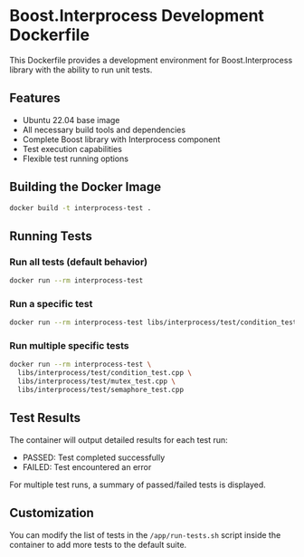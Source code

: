# Boost.Interprocess Development Dockerfile

This Dockerfile provides a development environment for Boost.Interprocess library with the ability to run unit tests.

## Features

- Ubuntu 22.04 base image
- All necessary build tools and dependencies
- Complete Boost library with Interprocess component
- Test execution capabilities
- Flexible test running options

## Building the Docker Image

```bash
docker build -t interprocess-test .
```

## Running Tests

### Run all tests (default behavior)

```bash
docker run --rm interprocess-test
```

### Run a specific test

```bash
docker run --rm interprocess-test libs/interprocess/test/condition_test.cpp
```

### Run multiple specific tests

```bash
docker run --rm interprocess-test \
  libs/interprocess/test/condition_test.cpp \
  libs/interprocess/test/mutex_test.cpp \
  libs/interprocess/test/semaphore_test.cpp
```

## Test Results

The container will output detailed results for each test run:
- PASSED: Test completed successfully
- FAILED: Test encountered an error

For multiple test runs, a summary of passed/failed tests is displayed.

## Customization

You can modify the list of tests in the `/app/run-tests.sh` script inside the container to add more tests to the default suite.
